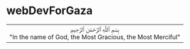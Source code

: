 # webDevForGaza
<table style="width:100%; text-align:center;">
  <tr>
    <td>
      بِسْمِ ٱللَّٰهِ ٱلرَّحْمَٰنِ ٱلرَّحِيمِ<br>
      "In the name of God, the Most Gracious, the Most Merciful"
    </td>
  </tr>
</table>
